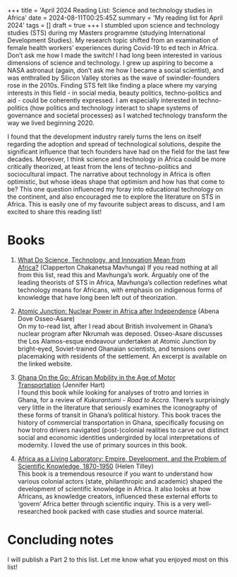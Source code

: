 +++
title = 'April 2024 Reading List: Science and technology studies in Africa'
date = 2024-08-11T00:25:45Z
summary = 'My reading list for April 2024'
tags = []
draft = true
+++
I stumbled upon science and technology studies (STS) during my Masters programme (studying International Development Studies). My research topic shifted from an examination of female health workers’ experiences during Covid-19 to ed tech in Africa. Don’t ask me how I made the switch! I had long been interested in various dimensions of science and technology. I grew up aspiring to become a NASA astronaut (again, don’t ask me how I became a social scientist), and was enthralled by Silicon Valley stories as the wave of swindler-founders rose in the 2010s. Finding STS felt like finding a place where my varying interests in this field - in social media, beauty politics, techno-politics and aid - could be coherently expressed. I am especially interested in techno-politics (how politics and technology interact to shape systems of governance and societal processes) as I watched technology transform the way we lived beginning 2020.

I found that the development industry rarely turns the lens on itself regarding the adoption and spread of technological solutions, despite the significant influence that tech founders have had on the field for the last few decades. Moreover, I think science and technology in Africa could be more critically theorized, at least from the lens of techno-politics and sociocultural impact. The narrative about technology in Africa is often optimistic, but whose ideas shape that optimism and how has that come to be? This one question influenced my foray into educational technology on the continent, and also encouraged me to explore the literature on STS in Africa. This is easily one of my favourite subject areas to discuss, and I am excited to share this reading list!

# Books 
1. [What Do Science, Technology, and Innovation Mean from Africa?](https://mitpress.mit.edu/9780262533904/what-do-science-technology-and-innovation-mean-from-africa/) (Clapperton Chakanetsa Mavhunga)
    If you read nothing at all from this list, read this and Mavhunga’s work. Arguably one of the leading theorists of STS in Africa, Mavhunga’s collection redefines what technology means for Africans, with emphasis on indigenous forms of knowledge that have long been left out of theorization.
2. [Atomic Junction: Nuclear Power in Africa after Independence](https://www.atomicjunction.com/book) (Abena Dove Osseo-Asare)   
    On my to-read list, after I read about British involvement in Ghana’s nuclear program after Nkrumah was deposed. Osseo-Asare discusses the Los Alamos-esque endeavour undertaken at Atomic Junction by bright-eyed, Soviet-trained Ghanaian scientists, and tensions over placemaking with residents of the settlement. An excerpt is available on the linked website.
    
3. [Ghana On the Go: African Mobility in the Age of Motor Transportation](https://iupress.org/9780253023070/ghana-on-the-go/) (Jennifer Hart)  
    I found this book while looking for analyses of trotro and lorries in Ghana, for a review of _Kukurantumi - Road to Accra_. There’s surprisingly very little in the literature that seriously examines the iconography of these forms of transit in Ghana’s political history. This book traces the history of commercial transportation in Ghana, specifically focusing on how trotro drivers navigated (post-)colonial realities to carve out distinct social and economic identities undergirded by local interpretations of modernity. I loved the use of primary sources in this book.
    
4. [Africa as a Living Laboratory: Empire, Development, and the Problem of Scientific Knowledge, 1870-1950](https://press.uchicago.edu/ucp/books/book/chicago/A/bo10444942.html) (Helen Tilley)  
    This book is a tremendous resource if you want to understand how various colonial actors (state, philanthropic and academic) shaped the development of scientific knowledge in Africa. It also looks at how Africans, as knowledge creators, influenced these external efforts to ‘govern’ Africa better through scientific inquiry. This is a very well-researched book packed with case studies and source material.

# Concluding notes

I will publish a Part 2 to this list. Let me know what you enjoyed most on this list!

